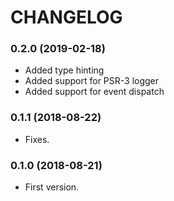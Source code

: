 # CHANGELOG

### 0.2.0 (2019-02-18)

  * Added type hinting
  * Added support for PSR-3 logger
  * Added support for event dispatch

### 0.1.1 (2018-08-22)

  * Fixes.

### 0.1.0 (2018-08-21)

  * First version.
